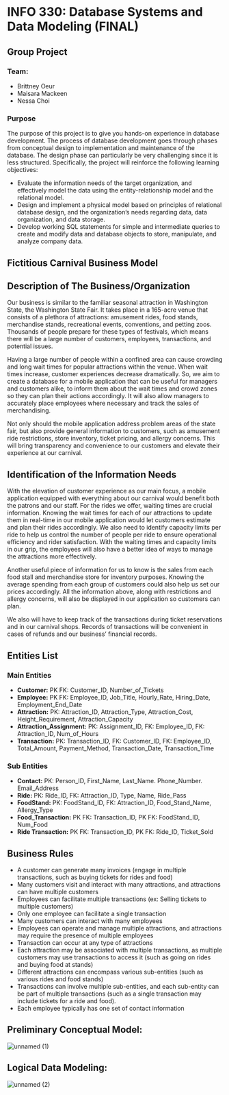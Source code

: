 # INFO 330: Database Systems and Data Modeling (FINAL)
## Group Project
### Team:
- Brittney Oeur
- Maisara Mackeen
- Nessa Choi
  
### Purpose
The purpose of this project is to give you hands-on experience in database development. The process of database development goes through phases from conceptual design to implementation and maintenance of the database. The design phase can particularly be very challenging since it is less structured. Specifically, the project will reinforce the following learning objectives:
- Evaluate the information needs of the target organization, and effectively model the data using the entity-relationship model and the relational model.
- Design and implement a physical model based on principles of relational database design, and the organization’s needs regarding data, data organization, and data storage.
- Develop working SQL statements for simple and intermediate queries to create and modify data and database objects to store, manipulate, and analyze company data.
  
## Fictitious Carnival Business Model

## Description of The Business/Organization

Our business is similar to the familiar seasonal attraction in Washington State, the Washington State Fair. It takes place in a 165-acre venue that consists of a plethora of attractions: amusement rides, food stands, merchandise stands, recreational events, conventions, and petting zoos. Thousands of people prepare for these types of festivals, which means there will be a large number of customers, employees, transactions, and potential issues.

Having a large number of people within a confined area can cause crowding and long wait times for popular attractions within the venue. When wait times increase, customer experiences decrease dramatically. So, we aim to create a database for a mobile application that can be useful for managers and customers alike, to inform them about the wait times and crowd zones so they can plan their actions accordingly.  It will also allow managers to accurately place employees where necessary and track the sales of merchandising.

Not only should the mobile application address problem areas of the state fair, but also provide general information to customers, such as amusement ride restrictions, store inventory, ticket pricing, and allergy concerns. This will bring transparency and convenience to our customers and elevate their experience at our carnival.

## Identification of the Information Needs

With the elevation of customer experience as our main focus, a mobile application equipped with everything about our carnival would benefit both the patrons and our staff. For the rides we offer, waiting times are crucial information. Knowing the wait times for each of our attractions to update them in real-time in our mobile application would let customers estimate and plan their rides accordingly. We also need to identify capacity limits per ride to help us control the number of people per ride to ensure operational efficiency and rider satisfaction. With the waiting times and capacity limits in our grip, the employees will also have a better idea of ways to manage the attractions more effectively.

Another useful piece of information for us to know is the sales from each food stall and merchandise store for inventory purposes. Knowing the average spending from each group of customers could also help us set our prices accordingly. All the information above, along with restrictions and allergy concerns, will also be displayed in our application so customers can plan.

We also will have to keep track of the transactions during ticket reservations and in our carnival shops. Records of transactions will be convenient in cases of refunds and our business’ financial records.

## Entities List
### Main Entities
- **Customer:** PK FK: Customer_ID, Number_of_Tickets
- **Employee:** PK FK: Employee_ID, Job_Title, Hourly_Rate, Hiring_Date, Employment_End_Date 
- **Attraction:** PK: Attraction_ID, Attraction_Type, Attraction_Cost, Height_Requirement, Attraction_Capacity
- **Attraction_Assignment:** PK: Assignment_ID, FK: Employee_ID, FK: Attraction_ID, Num_of_Hours
- **Transaction:** PK: Transaction_ID, FK: Customer_ID, FK: Employee_ID, Total_Amount, Payment_Method, Transaction_Date, Transaction_Time

### Sub Entities
- **Contact:** PK: Person_ID, First_Name, Last_Name. Phone_Number. Email_Address
- **Ride:** PK: Ride_ID, FK: Attraction_ID, Type, Name, Ride_Pass
- **FoodStand:** PK: FoodStand_ID, FK: Attraction_ID, Food_Stand_Name, Allergy_Type
- **Food_Transaction:** PK FK: Transaction_ID, PK FK: FoodStand_ID, Num_Food
- **Ride Transaction:** PK FK: Transaction_ID, PK FK: Ride_ID, Ticket_Sold

## Business Rules
- A customer can generate many invoices (engage in multiple transactions, such as buying tickets for rides and food)
- Many customers visit and interact with many attractions, and attractions can have multiple customers
- Employees can facilitate multiple transactions (ex: Selling tickets to multiple customers)
- Only one employee can facilitate a single transaction
- Many customers can interact with many employees
- Employees can operate and manage multiple attractions, and attractions may require the presence of multiple employees
- Transaction can occur at any type of attractions
- Each attraction may be associated with multiple transactions, as multiple customers may use transactions to access it (such as going on rides and buying food at stands)
- Different attractions can encompass various sub-entities (such as various rides and food stands)
- Transactions can involve multiple sub-entities, and each sub-entity can be part of multiple transactions (such as a single transaction may include tickets for a ride and food).
- Each employee typically has one set of contact information

## Preliminary Conceptual Model:
![unnamed (1)](https://github.com/BrittneyOeur/INFO330_Final/assets/72583051/599d16f7-d280-4614-81b0-94762ea2b719)

## Logical Data Modeling:
![unnamed (2)](https://github.com/BrittneyOeur/INFO330_Final/assets/72583051/99bea506-2982-4931-a2a4-1f018c0924c0)


